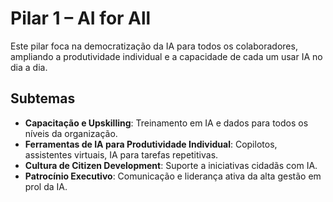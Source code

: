 # Pilar 1 – AI for All

Este pilar foca na democratização da IA para todos os colaboradores, ampliando a produtividade individual e a capacidade de cada um usar IA no dia a dia.

## Subtemas

- **Capacitação e Upskilling**: Treinamento em IA e dados para todos os níveis da organização.
- **Ferramentas de IA para Produtividade Individual**: Copilotos, assistentes virtuais, IA para tarefas repetitivas.
- **Cultura de Citizen Development**: Suporte a iniciativas cidadãs com IA.
- **Patrocínio Executivo**: Comunicação e liderança ativa da alta gestão em prol da IA.
